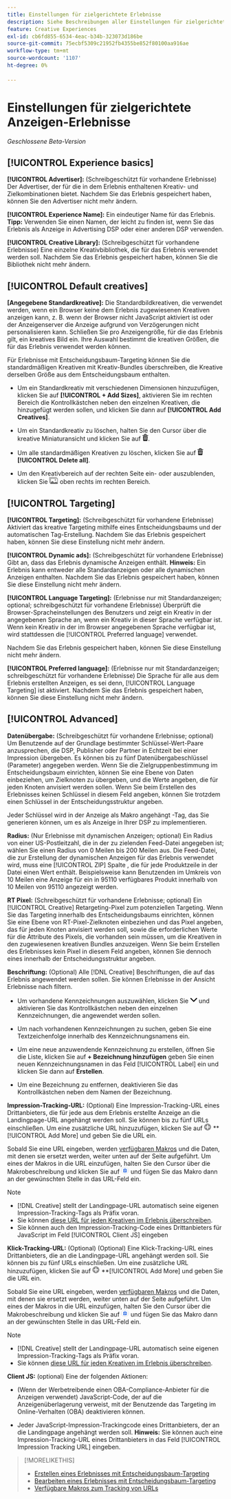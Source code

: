 ```yaml
---
title: Einstellungen für zielgerichtete Erlebnisse
description: Siehe Beschreibungen aller Einstellungen für zielgerichtete Anzeigenerlebnisse.
feature: Creative Experiences
exl-id: cb6fd855-6534-4eac-b34b-323073d186be
source-git-commit: 75ecbf5309c21952fb4355be852f80100aa916ae
workflow-type: tm+mt
source-wordcount: '1107'
ht-degree: 0%

---
```


# Einstellungen für zielgerichtete Anzeigen-Erlebnisse

*Geschlossene Beta-Version*

## [!UICONTROL Experience basics]

**[!UICONTROL Advertiser]:** (Schreibgeschützt für vorhandene Erlebnisse) Der Advertiser, der für die in dem Erlebnis enthaltenen Kreativ- und Zielkombinationen bietet. Nachdem Sie das Erlebnis gespeichert haben, können Sie den Advertiser nicht mehr ändern.

**[!UICONTROL Experience Name]:** Ein eindeutiger Name für das Erlebnis. **Tipp:** Verwenden Sie einen Namen, der leicht zu finden ist, wenn Sie das Erlebnis als Anzeige in Advertising DSP oder einer anderen DSP verwenden.

**[!UICONTROL Creative Library]:** (Schreibgeschützt für vorhandene Erlebnisse) Eine einzelne Kreativbibliothek, die für das Erlebnis verwendet werden soll. Nachdem Sie das Erlebnis gespeichert haben, können Sie die Bibliothek nicht mehr ändern.

## [!UICONTROL Default creatives]

**\[Angegebene Standardkreative\]:** Die Standardbildkreativen, die verwendet werden, wenn ein Browser keine dem Erlebnis zugewiesenen Kreativen anzeigen kann, z. B. wenn der Browser nicht JavaScript aktiviert ist oder der Anzeigenserver die Anzeige aufgrund von Verzögerungen nicht personalisieren kann. Schließen Sie pro Anzeigengröße, für die das Erlebnis gilt, ein kreatives Bild ein. Ihre Auswahl bestimmt die kreativen Größen, die für das Erlebnis verwendet werden können.<!-- In the legacy product, you selected the ad sizes for the experience, and then selected default images for each of those ad sizes. This feels a little wonky in that there isn't a distinct/obvious "Creative Sizes" setting to reference. -->

Für Erlebnisse mit Entscheidungsbaum-Targeting können Sie die standardmäßigen Kreativen mit Kreativ-Bundles überschreiben, die Kreative derselben Größe aus dem Entscheidungsbaum enthalten.<!-- verify -->

* Um ein Standardkreativ mit verschiedenen Dimensionen hinzuzufügen, klicken Sie auf **[!UICONTROL + Add Sizes]**, aktivieren Sie im rechten Bereich die Kontrollkästchen neben den einzelnen Kreativen, die hinzugefügt werden sollen, und klicken Sie dann auf **[!UICONTROL Add Creatives]**.

* Um ein Standardkreativ zu löschen, halten Sie den Cursor über die kreative Miniaturansicht und klicken Sie auf ![Löschen](/help/creative/assets/delete.png "Löschen").

* Um alle standardmäßigen Kreativen zu löschen, klicken Sie auf ![Löschen](/help/creative/assets/delete.png "Löschen") **[!UICONTROL Delete all]**.

* Um den Kreativbereich auf der rechten Seite ein- oder auszublenden, klicken Sie ![Anzeigen/Ausblenden](/help/creative/assets/hide-show-creatives.png "Anzeigen/Ausblenden") oben rechts im rechten Bereich.

## [!UICONTROL Targeting]

**[!UICONTROL Targeting]:** (Schreibgeschützt für vorhandene Erlebnisse) Aktiviert das kreative Targeting mithilfe eines Entscheidungsbaums und der automatischen Tag-Erstellung. Nachdem Sie das Erlebnis gespeichert haben, können Sie diese Einstellung nicht mehr ändern.

**[!UICONTROL Dynamic ads]:** (Schreibgeschützt für vorhandene Erlebnisse) Gibt an, dass das Erlebnis dynamische Anzeigen enthält. **Hinweis:** Ein Erlebnis kann entweder alle Standardanzeigen oder alle dynamischen Anzeigen enthalten. Nachdem Sie das Erlebnis gespeichert haben, können Sie diese Einstellung nicht mehr ändern.

**[!UICONTROL Language Targeting]:** (Erlebnisse nur mit Standardanzeigen; optional; schreibgeschützt für vorhandene Erlebnisse) Überprüft die Browser-Spracheinstellungen des Benutzers und zeigt ein Kreativ in der angegebenen Sprache an, wenn ein Kreativ in dieser Sprache verfügbar ist. Wenn kein Kreativ in der im Browser angegebenen Sprache verfügbar ist, wird stattdessen die [!UICONTROL Preferred language] verwendet.

Nachdem Sie das Erlebnis gespeichert haben, können Sie diese Einstellung nicht mehr ändern.

**[!UICONTROL Preferred language]:** (Erlebnisse nur mit Standardanzeigen; schreibgeschützt für vorhandene Erlebnisse) Die Sprache für alle aus dem Erlebnis erstellten Anzeigen, es sei denn, [!UICONTROL Language Targeting] ist aktiviert. Nachdem Sie das Erlebnis gespeichert haben, können Sie diese Einstellung nicht mehr ändern.

## [!UICONTROL Advanced]

**Datenübergabe:** (Schreibgeschützt für vorhandene Erlebnisse; optional) Um Benutzende auf der Grundlage bestimmter Schlüssel-Wert-Paare anzusprechen, die DSP, Publisher oder Partner in Echtzeit bei einer Impression übergeben. Es können bis zu fünf Datenübergabeschlüssel (Parameter) angegeben werden. Wenn Sie die Zielgruppenbestimmung im Entscheidungsbaum einrichten, können Sie eine Ebene von Daten einbeziehen, um Zielknoten zu übergeben, und die Werte angeben, die für jeden Knoten anvisiert werden sollen. Wenn Sie beim Erstellen des Erlebnisses keinen Schlüssel in diesem Feld angeben, können Sie trotzdem einen Schlüssel in der Entscheidungsstruktur angeben.<!-- May move this to just within the decision tree.  -->

Jeder Schlüssel wird in der Anzeige als Makro angehängt
-Tag, das Sie generieren können, um es als Anzeige in Ihrer DSP zu implementieren.

**Radius:** (Nur Erlebnisse mit dynamischen Anzeigen; optional) Ein Radius von einer US-Postleitzahl, die in der zu zielenden Feed-Datei angegeben ist; wählen Sie einen Radius von 0 Meilen bis 200 Meilen aus. Die Feed-Datei, die zur Erstellung der dynamischen Anzeigen für das Erlebnis verwendet wird, muss eine [!UICONTROL ZIP] Spalte <!-- or a user-named column mapped to a ZIP column -->, die für jede Produktzeile in der Datei einen Wert enthält. Beispielsweise kann Benutzenden im Umkreis von 10 Meilen eine Anzeige für ein in 95110 verfügbares Produkt innerhalb von 10 Meilen von 95110 angezeigt werden.

**RT Pixel:** (Schreibgeschützt für vorhandene Erlebnisse; optional) Ein [!UICONTROL Creative] Retargeting-Pixel zum potenziellen Targeting. Wenn Sie das Targeting innerhalb des Entscheidungsbaums einrichten, können Sie eine Ebene von RT-Pixel-Zielknoten einbeziehen und das Pixel angeben, das für jeden Knoten anvisiert werden soll, sowie die erforderlichen Werte für die Attribute des Pixels, die vorhanden sein müssen, um die Kreativen in den zugewiesenen kreativen Bundles anzuzeigen. Wenn Sie beim Erstellen des Erlebnisses kein Pixel in diesem Feld angeben, können Sie dennoch eines innerhalb der Entscheidungsstruktur angeben.<!-- May move this to just within the decision tree. -->

**Beschriftung:** <!-- should be "Labels" --> (Optional) Alle [!DNL Creative] Beschriftungen, die auf das Erlebnis angewendet werden sollen. Sie können Erlebnisse in der Ansicht Erlebnisse nach <!-- sic --> filtern.

* Um vorhandene Kennzeichnungen auszuwählen, klicken Sie ![Nach unten](/help/creative/assets/chevron-down.png "Nach unten") und aktivieren Sie das Kontrollkästchen neben den einzelnen Kennzeichnungen, die angewendet werden sollen.

* Um nach vorhandenen Kennzeichnungen zu suchen, geben Sie eine Textzeichenfolge innerhalb des Kennzeichnungsnamens ein.

* Um eine neue anzuwendende Kennzeichnung zu erstellen, öffnen Sie die Liste, klicken Sie auf **+ Bezeichnung hinzufügen** geben Sie einen neuen Kennzeichnungsnamen in das Feld [!UICONTROL Label] ein und klicken Sie dann auf **Erstellen**.

* Um eine Bezeichnung zu entfernen, deaktivieren Sie das Kontrollkästchen neben dem Namen der Bezeichnung.

**Impression-Tracking-URL:** (Optional) Eine Impression-Tracking-URL eines Drittanbieters, die für jede aus dem Erlebnis erstellte Anzeige an die Landingpage-URL angehängt werden soll. Sie können bis zu fünf URLs einschließen. Um eine zusätzliche URL hinzuzufügen, klicken Sie auf ![Symbol](/help/creative/assets/create.png) **[!UICONTROL Add More] und geben Sie die URL ein.

Sobald Sie eine URL eingeben, werden [verfügbaren Makros](/help/creative/creative-macros.md) und die Daten, mit denen sie ersetzt werden, weiter unten auf der Seite aufgeführt. Um eines der Makros in die URL einzufügen, halten Sie den Cursor über die Makrobeschreibung und klicken Sie auf ![In Zwischenablage kopieren](/help/creative/assets/copy-to-clipboard.png "In Zwischenablage kopieren") und fügen Sie das Makro dann an der gewünschten Stelle in das URL-Feld ein.

>[!NOTE]
>
>* [!DNL Creative] stellt der Landingpage-URL automatisch seine eigenen Impression-Tracking-Tags als Präfix voran.
>* Sie können [diese URL für jeden Kreativen im Erlebnis überschreiben](experience-tracking-urls-targeting.md).
>* Sie können auch den Impression-Tracking-Code eines Drittanbieters für JavaScript im Feld [!UICONTROL Client JS] eingeben

**Klick-Tracking-URL:** (Optional) (Optional) Eine Klick-Tracking-URL eines Drittanbieters, die an die Landingpage-URL angehängt werden soll. Sie können bis zu fünf URLs einschließen. Um eine zusätzliche URL hinzuzufügen, klicken Sie auf ![Symbol](/help/creative/assets/create.png) **[!UICONTROL Add More] und geben Sie die URL ein.

Sobald Sie eine URL eingeben, werden [verfügbaren Makros](/help/creative/creative-macros.md) und die Daten, mit denen sie ersetzt werden, weiter unten auf der Seite aufgeführt. Um eines der Makros in die URL einzufügen, halten Sie den Cursor über die Makrobeschreibung und klicken Sie auf ![In Zwischenablage kopieren](/help/creative/assets/copy-to-clipboard.png "In Zwischenablage kopieren") und fügen Sie das Makro dann an der gewünschten Stelle in das URL-Feld ein.

>[!NOTE]
>
>* [!DNL Creative] stellt der Landingpage-URL automatisch seine eigenen Impression-Tracking-Tags als Präfix voran.
>* Sie können [diese URL für jeden Kreativen im Erlebnis überschreiben](experience-tracking-urls-targeting.md).

**Client JS:** (optional) Eine der folgenden Aktionen:

* (Wenn der Werbetreibende einen OBA-Compliance-Anbieter für die Anzeigen verwendet) JavaScript-Code, der auf die Anzeigenüberlagerung verweist, mit der Benutzende das Targeting im Online-Verhalten (OBA) deaktivieren können.

* Jeder JavaScript-Impression-Trackingcode eines Drittanbieters, der an die Landingpage angehängt werden soll. **Hinweis:** Sie können auch eine Impression-Tracking-URL eines Drittanbieters in das Feld [!UICONTROL Impression Tracking URL] eingeben.

>[!MORELIKETHIS]
>
>* [Erstellen eines Erlebnisses mit Entscheidungsbaum-Targeting](experience-create-targeting.md)
>* [Bearbeiten eines Erlebnisses mit Entscheidungsbaum-Targeting](experience-edit-targeting.md)
>* [Verfügbare Makros zum Tracking von URLs](/help/creative/creative-macros.md)
